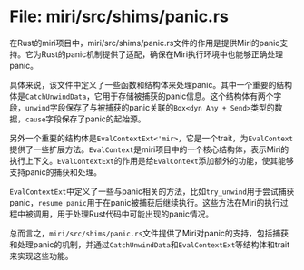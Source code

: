 # File: miri/src/shims/panic.rs

在Rust的miri项目中，miri/src/shims/panic.rs文件的作用是提供Miri的panic支持。它为Rust的panic机制提供了适配，确保在Miri执行环境中也能够正确处理panic。

具体来说，该文件中定义了一些函数和结构体来处理panic。其中一个重要的结构体是`CatchUnwindData`，它用于存储被捕获的panic信息。这个结构体有两个字段，`unwind`字段保存了与被捕获的panic关联的`Box<dyn Any + Send>`类型的数据，`cause`字段保存了panic的起始源。

另外一个重要的结构体是`EvalContextExt<'mir>`，它是一个trait，为`EvalContext`提供了一些扩展方法。`EvalContext`是miri项目中的一个核心结构体，表示Miri的执行上下文。`EvalContextExt`的作用是给`EvalContext`添加额外的功能，使其能够支持panic的捕获和处理。

`EvalContextExt`中定义了一些与panic相关的方法，比如`try_unwind`用于尝试捕获panic，`resume_panic`用于在panic被捕获后继续执行。这些方法在Miri的执行过程中被调用，用于处理Rust代码中可能出现的panic情况。

总而言之，`miri/src/shims/panic.rs`文件提供了Miri对panic的支持，包括捕获和处理panic的机制，并通过`CatchUnwindData`和`EvalContextExt`等结构体和trait来实现这些功能。

